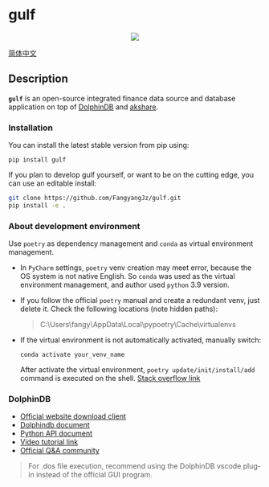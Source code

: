 gulf
========================
<div align="center">
<img src="https://github.com/FangyangJz/gulf/assets/19723117/2d2a06b7-e4f5-429a-b87a-1b850070d033?raw=true">
</div>

[简体中文](README_CN.md)

## Description

**`gulf`** is an open-source integrated finance data source and database application on top of [DolphinDB](https://www.dolphindb.com/) and [akshare](https://github.com/akfamily/akshare).

### Installation

You can install the latest stable version from pip using:
```
pip install gulf
```
If you plan to develop gulf yourself, or want to be on the cutting edge, you can use an editable install:
```bash
git clone https://github.com/FangyangJz/gulf.git
pip install -e .
```

### About development environment

Use `poetry` as dependency management and `conda` as virtual environment management.

* In `PyCharm` settings, `poetry` venv creation may meet error, because the OS system is not native English. So `conda` was used as the virtual environment management, and author used `python` 3.9 version.

* If you follow the official `poetry` manual and create a redundant venv, just delete it. Check the following locations (note hidden paths):

    > C:\Users\fangy\AppData\Local\pypoetry\Cache\virtualenvs


* If the virtual environment is not automatically activated, manually switch:
    ```
    conda activate your_venv_name
    ```
    After activate the virtual environment, `poetry update/init/install/add` command is executed on the shell. [Stack overflow link](https://stackoverflow.com/questions/70851048/does-it-make-sense-to-use-conda-poetry)

### DolphinDB 

* [Official website download client](https://www.dolphindb.cn/)
* [Dolphindb document](https://docs.dolphindb.cn/zh/help/index.html)
* [Python API document](https://gitee.com/dolphindb/api_python3/blob/master/README_CN.md)
* [Video tutorial link](https://space.bilibili.com/1351925320)
* [Official Q&A community](https://ask.dolphindb.net/)

> For .dos file execution, recommend using the DolphinDB vscode plug-in instead of the official GUI program.

